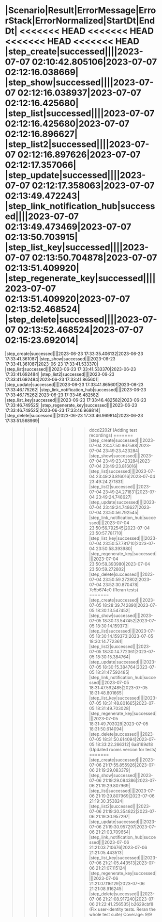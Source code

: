 |Scenario|Result|ErrorMessage|ErrorStack|ErrorNormalized|StartDt|EndDt|
<<<<<<< HEAD
<<<<<<< HEAD
<<<<<<< HEAD
<<<<<<< HEAD
|step_create|successed||||2023-07-07 02:10:42.805106|2023-07-07 02:12:16.038669|
|step_show|successed||||2023-07-07 02:12:16.038937|2023-07-07 02:12:16.425680|
|step_list|successed||||2023-07-07 02:12:16.425680|2023-07-07 02:12:16.896627|
|step_list2|successed||||2023-07-07 02:12:16.897626|2023-07-07 02:12:17.357066|
|step_update|successed||||2023-07-07 02:12:17.358063|2023-07-07 02:13:49.472243|
|step_link_notification_hub|successed||||2023-07-07 02:13:49.473469|2023-07-07 02:13:50.703915|
|step_list_key|successed||||2023-07-07 02:13:50.704878|2023-07-07 02:13:51.409920|
|step_regenerate_key|successed||||2023-07-07 02:13:51.409920|2023-07-07 02:13:52.468524|
|step_delete|successed||||2023-07-07 02:13:52.468524|2023-07-07 02:15:23.692014|
=======
|step_create|successed||||2023-06-23 17:33:35.406132|2023-06-23 17:33:41.361087|
|step_show|successed||||2023-06-23 17:33:41.361087|2023-06-23 17:33:41.533370|
|step_list|successed||||2023-06-23 17:33:41.533370|2023-06-23 17:33:41.692484|
|step_list2|successed||||2023-06-23 17:33:41.692484|2023-06-23 17:33:41.865601|
|step_update|successed||||2023-06-23 17:33:41.865601|2023-06-23 17:33:46.175262|
|step_link_notification_hub|successed||||2023-06-23 17:33:46.175262|2023-06-23 17:33:46.482582|
|step_list_key|successed||||2023-06-23 17:33:46.482582|2023-06-23 17:33:46.749525|
|step_regenerate_key|successed||||2023-06-23 17:33:46.749525|2023-06-23 17:33:46.969814|
|step_delete|successed||||2023-06-23 17:33:46.969814|2023-06-23 17:33:51.568969|
>>>>>>> ddcd2202f (Adding test recordings)
=======
|step_create|successed||||2023-07-04 23:47:50.967588|2023-07-04 23:49:23.423284|
|step_show|successed||||2023-07-04 23:49:23.423284|2023-07-04 23:49:23.816016|
|step_list|successed||||2023-07-04 23:49:23.816016|2023-07-04 23:49:24.271831|
|step_list2|successed||||2023-07-04 23:49:24.271831|2023-07-04 23:49:24.748627|
|step_update|successed||||2023-07-04 23:49:24.748627|2023-07-04 23:50:56.792545|
|step_link_notification_hub|successed||||2023-07-04 23:50:56.792545|2023-07-04 23:50:57.781710|
|step_list_key|successed||||2023-07-04 23:50:57.781710|2023-07-04 23:50:58.393980|
|step_regenerate_key|successed||||2023-07-04 23:50:58.393980|2023-07-04 23:50:59.272802|
|step_delete|successed||||2023-07-04 23:50:59.272802|2023-07-04 23:52:30.870478|
>>>>>>> 7c5b674c0 (Reran tests)
=======
|step_create|successed||||2023-07-05 18:28:39.742890|2023-07-05 18:30:13.547452|
|step_show|successed||||2023-07-05 18:30:13.547452|2023-07-05 18:30:14.159373|
|step_list|successed||||2023-07-05 18:30:14.159373|2023-07-05 18:30:14.772361|
|step_list2|successed||||2023-07-05 18:30:14.772361|2023-07-05 18:30:15.384764|
|step_update|successed||||2023-07-05 18:30:15.384764|2023-07-05 18:31:47.592485|
|step_link_notification_hub|successed||||2023-07-05 18:31:47.592485|2023-07-05 18:31:48.801665|
|step_list_key|successed||||2023-07-05 18:31:48.801665|2023-07-05 18:31:49.703028|
|step_regenerate_key|successed||||2023-07-05 18:31:49.703028|2023-07-05 18:31:50.614094|
|step_delete|successed||||2023-07-05 18:31:50.614094|2023-07-05 18:33:22.266312|
>>>>>>> 6a8169d18 (Updated rooms version for tests)
=======
|step_create|successed||||2023-07-06 21:17:55.855926|2023-07-06 21:19:29.083379|
|step_show|successed||||2023-07-06 21:19:29.084386|2023-07-06 21:19:29.807969|
|step_list|successed||||2023-07-06 21:19:29.807969|2023-07-06 21:19:30.353824|
|step_list2|successed||||2023-07-06 21:19:30.354822|2023-07-06 21:19:30.957297|
|step_update|successed||||2023-07-06 21:19:30.957297|2023-07-06 21:21:03.709654|
|step_link_notification_hub|successed||||2023-07-06 21:21:03.710676|2023-07-06 21:21:05.443513|
|step_list_key|successed||||2023-07-06 21:21:05.443513|2023-07-06 21:21:07.115124|
|step_regenerate_key|successed||||2023-07-06 21:21:07.116129|2023-07-06 21:21:08.916245|
|step_delete|successed||||2023-07-06 21:21:08.917240|2023-07-06 21:22:41.256535|
>>>>>>> b2629cbf8 (Fix user-identity tests. Reran the whole test suite)
Coverage: 9/9
